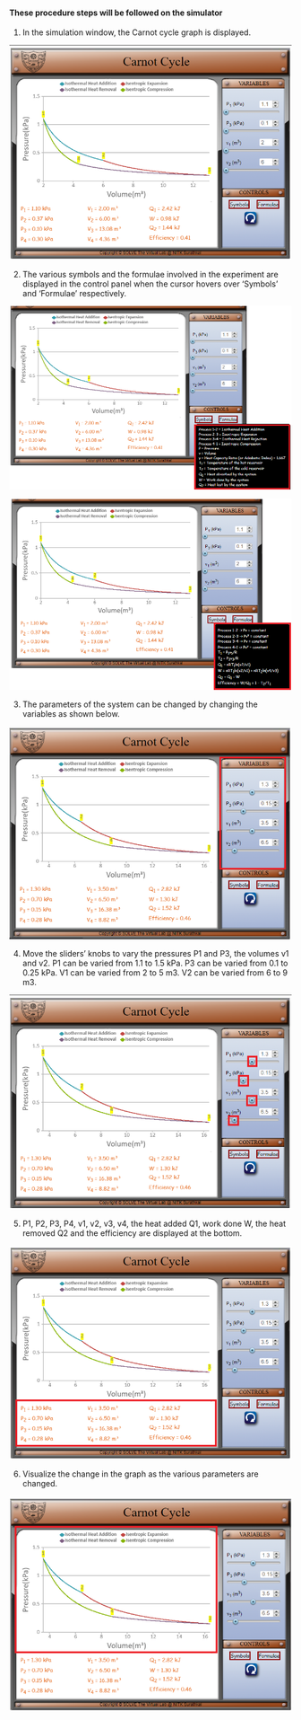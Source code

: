 #### These procedure steps will be followed on the simulator

1. In the simulation window, the Carnot cycle graph is displayed.

![alt text](images/1.png)<br>

2. The various symbols and the formulae involved in the experiment are displayed in the control panel when the cursor hovers over ‘Symbols’ and ‘Formulae’ respectively.

![alt text](images/2.png)<br>

![alt text](images/3.png)<br>

3. The parameters of the system can be changed by changing the variables as shown below.<br>

![alt text](images/4.png)<br>

4. Move the sliders’ knobs to vary the pressures P1 and P3, the volumes v1 and v2. P1 can be varied from 1.1 to 1.5 kPa. P3 can be varied from 0.1 to 0.25 kPa. V1 can be varied from 2 to 5 m3. V2 can be varied from 6 to 9 m3.<br>

![alt text](images/5.png)<br>

5. P1, P2, P3, P4, v1, v2, v3, v4, the heat added Q1, work done W, the heat removed Q2 and the efficiency are displayed at the bottom.<br>

![alt text](images/6.png)<br>

6. Visualize the change in the graph as the various parameters are changed.

![alt text](images/7.png)<br>
